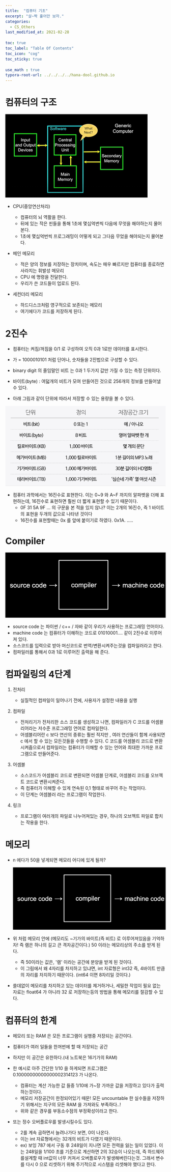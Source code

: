 ```yaml
---
title:  "컴퓨터 기초"
excerpt: "살~짝 훑어만 보자."
categories:
  - CS_Others
last_modified_at: 2021-02-28

toc: true
toc_label: "Table Of Contents"
toc_icon: "cog"
toc_sticky: true

use_math : true
typora-root-url: ../../../../hana-dool.github.io
---
```




# 컴퓨터의 구조

![png](/assets/images/{Others}/1_3.PNG)

- CPU(중앙연산처리)
  - 컴퓨터의 뇌 역활을 한다.
  - 뒤에 있는 작은 핀들을 통해 1초에 몇십억번씩 다음에 무엇을 해야하는지 물어본다.
  - 1초에 몇십억번씩 프로그래밍이 어떻게 되고 그다음 무었을 해야되는지 물어본다.

- 메인 메모리
  - 적은 양의 정보를 저장하는 장치이며, 속도는 매우 빠르지만 컴퓨터를 종료하면 사라지는 휘발성 메모리
  - CPU 에 명령을 전달한다.
  - 우리가 쓴 코드들이 업로드 된다.
- 세컨더리 메모리
  - 하드디스크처럼 영구적으로 보존되는 메모리
  - 여기에다가 코드를 저장하게 된다.

 

# 2진수

- 컴퓨터는 켜짐/꺼짐을 0/1 로 구성하여 오직 0과 1로만 데이터를 표시한다.

- 가 = 1000010101 처럼 단어나, 숫자들을 2진법으로 구성할 수 있다.
- binary digit 의 줄임말인 비트 는 0과 1 두가지 값만 가질 수 있는 측정 단위이다.

- 바이트(byte) : 여덟개의 비트가 모여 만들어진 것으로 256개의 정보를 만들어낼 수 있다.
- 아래 그림과 같이 단위에 따라서 저장할 수 있는 용량을 볼 수 있다.

![png](/assets/images/{Others}/1_0.PNG)

- 컴퓨터 과학에서는 16진수로 표현한다. 이는 0~9 와 A~F 까지의 알파벳을 더해 표현하는데, 16진수로 표현하면 훨씬 더 짧게 표현할 수 있기 때문이다.
  - 0F 31 5A 9F ... 의 구문을 본 적을 있지 않나? 이는 2개의 16진수, 즉 1 바이트의 표현을 두개의 값으로 나타낸 것이다
  - 16진수를 표현할때는 0x 를 앞에 붙이기로 하였다. 0x1A. ..... 

# Compiler

![png](/assets/images/{Others}/1_1.PNG)

- source code 는 파이썬 / c++ / 자바 같이 우리가 사용하는 프로그래밍 언어이다.
- machine code 는 컴퓨터가 이해하는 코드로 01010001.... 같이 2진수로 이루어져 있다.
- 소스코드를 입력으로 받아 머신코드로 번역/변환시켜주는것을 컴파일러라고 한다. 
- 컴파일러를 통해서 0과 1로 이루어진 출력을 해 준다.



# 컴파일링의 4단계

1. 전처리
   - 실질적인 컴파일이 일어나기 전에, 사용자가 설정한 내용을 실행

2. 컴파일
   - 전처리기가 전처리한 소스 코드를 생성하고 나면, 컴파일러가 C 코드를 어셈블리어라는 저수준 프로그래밍 언어로 컴파일한다.
   - 어셈블리어란 c 보다 연산의 종류는 훨씬 적지만 , 여러 연산들이 함께 사용되면 c 에서 할 수 있는 모든것들을 수행할 수 있다. C 코드를 어셈블리 코드로 변환시켜줌으로서 컴파일러는 컴퓨터가 이해할 수 있는 언어와 최대한 가까운 프로그램으로 만들어준다. 
3. 어셈블
   - 소스코드가 어셈블리 코드로 변환되면 어셈블 단계로, 어셈블리 코드를 오브젝트 코드로 변환시켜준다. 
   - 즉 컴퓨터가 이해할 수 있게 연속된 0,1 형태로 바꾸어 주는 작업이다. 
   - 이 단계는 어셈블러 라는 프로그램이 작업한다.
4. 링크
   - 프로그램이 여러개의 파일로 나누어져있는 경우, 하나의 오브젝트 파일로 합치는 작용을 한다.

# 메모리

- n 에다가 50을 넣게되면 메모리 어디에 있게 될까? 

  ![png](/assets/images/{Others}/1_1.PNG)

- 위 처럼 메모리 안에 (메모리도 ~기가의 바이트(즉 비트) 로 이루어져있음을 기억하자! 즉 램은 하나의 길고 큰 격자공간이다.) 50 이라는 메모리상의 주소를 받게 된다.

  - 즉 50이라는 값은, '램' 이라는 공간에 분양을 받게 된 것이다.
  - 이 그림에서 왜 4자리를 차지하고 있냐면, int 자료형은 int32 즉, 4바이트 만큼의 자리를 차지하기 때문이다. (int64 이면 8자리일 것이다.)

- 쓸데없이 메모리를 차지하고 있는 데이터를 제거하거나, 세밀한 작업이 필요 없는 자료는 float64 가 아니라 32 로 저장하는등의 방법을 통해 메모리를 절감할 수 있다.

# 컴퓨터의 한계

- 메모리 또는 RAM 은 모든 프로그램이 실행중 저장되는 공간이다.
- 컴퓨터가 여러 일들을 한꺼번에 할 때 저장되는 공간
- 하지만 이 공간은 유한하다.(내 노트북은 16기가의 RAM)

- 한 예시로 아주 간단한 1/10 을 하게되면 프로그램은 0.10000000000000002314123 가 나온다.
  - 컴퓨터는 계산 가능한 값 들중 1/10에 가~장 가까운 값을 저장하고 있다가 출력하는것이다.
  - 메모리 저장공간이 한정되어있기 때문! 모든 uncountable 한 실수들을 저장하기 위해서는 지구의 모든 RAM 을 가져와도 부족하다..!
  - 위와 같은 경우를 부동소수점의 부정확성이라고 한다.
- 또는 정수 오버플로우를 발생시킬수도 있다.
  - 2를 계속 곱하면서 늘려나가다 보면, 0이 나온다.
  - 이는 int 자료형에서는 32개의 비트가 다였기 때문이다.
  - ex) 보잉 787 에서 구동 후 248일이 지나면 모든 전력을 잃는 일이 있었다. 이는 248일을 1/100 초를 기준으로 계산하면 2의 32승이 나오는데, 즉 하드웨어를설계할 때 int값이 너무 커져서 오버플로우가 발생해버린다는것. 그래서 변수를 다시 0 으로 리셋하기 위해 주기적으로 시스템을 리셋해야 했다고 한다. 







